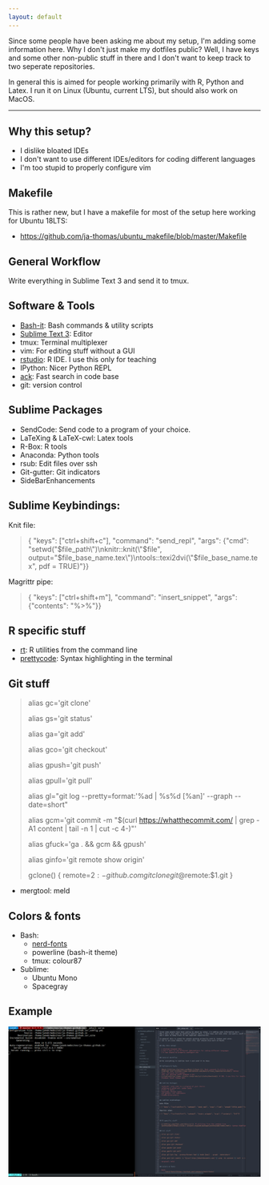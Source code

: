 ```yaml
---
layout: default
---
```


Since some people have been asking me about my setup, I'm adding some information here.
Why I don't just make my dotfiles public? Well, I have keys and some other non-public stuff in there and I
don't want to keep track to two seperate repositories.

In general this is aimed for people working primarily with R, Python and Latex.
I run it on Linux (Ubuntu, current LTS), but should also work on MacOS.

---

## Why this setup?

- I dislike bloated IDEs
- I don't want to use different IDEs/editors for coding different languages
- I'm too stupid to properly configure vim


## Makefile

This is rather new, but I have a makefile for most of the setup here working for Ubuntu 18LTS:

- https://github.com/ja-thomas/ubuntu_makefile/blob/master/Makefile

## General Workflow

Write everything in Sublime Text 3 and send it to tmux.


## Software & Tools

- [Bash-it](https://github.com/Bash-it/bash-it): Bash commands & utility scripts
- [Sublime Text 3](https://www.sublimetext.com/docs/3/linux_repositories.html): Editor
- tmux: Terminal multiplexer
- vim: For editing stuff without a GUI
- [rstudio](https://www.rstudio.com/products/rstudio/download/): R IDE. I use this only for teaching
- IPython: Nicer Python REPL
- [ack](https://beyondgrep.com/): Fast search in code base
- git: version control

## Sublime Packages

- SendCode: Send code to a program of your choice.
- LaTeXing & LaTeX-cwl: Latex tools
- R-Box: R tools
- Anaconda: Python tools
- rsub: Edit files over ssh
- Git-gutter: Git indicators
- SideBarEnhancements


## Sublime Keybindings:

Knit file:

> { "keys": ["ctrl+shift+c"], "command": "send_repl", "args": {"cmd": "setwd(\"$file_path\")\nknitr::knit(\"$file\", output=\"$file_base_name.tex\")\ntools::texi2dvi(\"$file_base_name.tex\", pdf = TRUE)"}}

Magrittr pipe:

> { "keys": ["ctrl+shift+m"], "command": "insert_snippet", "args": {"contents": "%>%"}}



## R specific stuff

- [rt](https://github.com/rdatsci/rt): R utilities from the command line
- [prettycode](https://cran.r-project.org/web/packages/prettycode/index.html): Syntax highlighting in the terminal


## Git stuff

> alias gc='git clone'
>
> alias gs='git status'
>
> alias ga='git add'
>
> alias gco='git checkout'
>
> alias gpush='git push'
>
> alias gpull='git pull'
>
> alias gl="git log --pretty=format:'%ad \| %s%d [%an]' --graph --date=short"
>
> alias gcm='git commit -m "$(curl https://whatthecommit.com/ \| grep -A1 content \| tail -n 1 \| cut -c 4-)"'
>
> alias gfuck='ga . && gcm && gpush'
>
> alias ginfo='git remote show origin'
>
> gclone() {
>   remote=${2:-github.com}
>   git clone git@$remote:$1.git
> }

- mergtool: meld


## Colors & fonts

- Bash:
    - [nerd-fonts](https://github.com/ryanoasis/nerd-fonts)
    - powerline (bash-it theme)
    - tmux: colour87
- Sublime:
    - Ubuntu Mono
    - Spacegray


## Example

<img src="setup.png">

